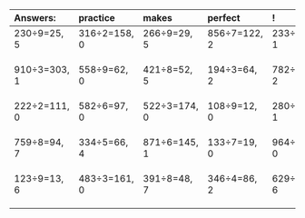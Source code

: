 | Answers: | practice | makes | perfect | ! |
| :--- | :--- | :--- | :--- | :--- |
| 230÷9=25, 5 | 316÷2=158, 0 | 266÷9=29, 5 | 856÷7=122, 2 | 233÷8=29, 1 | 
|   |   |   |   |   | 
|   |   |   |   |   | 
|   |   |   |   |   | 
| 910÷3=303, 1 | 558÷9=62, 0 | 421÷8=52, 5 | 194÷3=64, 2 | 782÷6=130, 2 | 
|   |   |   |   |   | 
|   |   |   |   |   | 
|   |   |   |   |   | 
| 222÷2=111, 0 | 582÷6=97, 0 | 522÷3=174, 0 | 108÷9=12, 0 | 280÷9=31, 1 | 
|   |   |   |   |   | 
|   |   |   |   |   | 
|   |   |   |   |   | 
| 759÷8=94, 7 | 334÷5=66, 4 | 871÷6=145, 1 | 133÷7=19, 0 | 964÷4=241, 0 | 
|   |   |   |   |   | 
|   |   |   |   |   | 
|   |   |   |   |   | 
| 123÷9=13, 6 | 483÷3=161, 0 | 391÷8=48, 7 | 346÷4=86, 2 | 629÷7=89, 6 | 
|   |   |   |   |   | 
|   |   |   |   |   | 
|   |   |   |   |   | 
